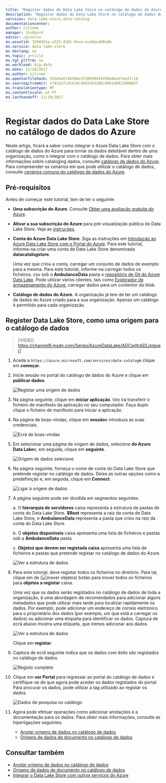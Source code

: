 ```yaml
---
title: "Registar dados do Data Lake Store no catálogo de dados do Azure | Microsoft Docs"
description: "Registar dados do Data Lake Store no catálogo de dados do Azure"
services: data-lake-store,data-catalog
documentationcenter: 
author: nitinme
manager: jhubbard
editor: cgronlun
ms.assetid: 3294d91e-a723-41b5-9eca-ace0ee408a4b
ms.service: data-lake-store
ms.devlang: na
ms.topic: article
ms.tgt_pltfrm: na
ms.workload: big-data
ms.date: 11/28/2017
ms.author: nitinme
ms.openlocfilehash: 93de6a574b306e3fd8959454709e84a57ee4fc10
ms.sourcegitcommit: cf42a5fc01e19c46d24b3206c09ba3b01348966f
ms.translationtype: MT
ms.contentlocale: pt-PT
ms.lasthandoff: 11/29/2017
---
```

# <a name="register-data-from-data-lake-store-in-azure-data-catalog"></a>Registar dados do Data Lake Store no catálogo de dados do Azure
Neste artigo, ficará a saber como integrar o Azure Data Lake Store com o catálogo de dados do Azure para tornar os dados detetável dentro de uma organização, como o integrar com o catálogo de dados. Para obter mais informações sobre cataloging dados, consulte [catálogo de dados do Azure](../data-catalog/data-catalog-what-is-data-catalog.md). Para compreender os cenários em que pode utilizar o catálogo de dados, consulte [cenários comuns do catálogo de dados do Azure](../data-catalog/data-catalog-common-scenarios.md).

## <a name="prerequisites"></a>Pré-requisitos
Antes de começar este tutorial, tem de ter o seguinte:

* **Uma subscrição do Azure**. Consulte [Obter uma avaliação gratuita do Azure](https://azure.microsoft.com/pricing/free-trial/).
* **Ativar a sua subscrição do Azure** para pré-visualização pública do Data Lake Store. Veja as [instruções](data-lake-store-get-started-portal.md).
* **Conta do Azure Data Lake Store**. Siga as instruções em [Introdução ao Azure Data Lake Store com o Portal do Azure](data-lake-store-get-started-portal.md). Para este tutorial, informe-na criar uma conta de Data Lake Store denominada **datacatalogstore**.

    Uma vez que criou a conta, carregar um conjunto de dados de exemplo para a mesma. Para este tutorial, informe-na carregar todos os ficheiros. csv sob o **AmbulanceData** pasta o [repositório de Git do Azure Data Lake](https://github.com/Azure/usql/tree/master/Examples/Samples/Data/AmbulanceData/). Pode utilizar vários clientes, tais como [Explorador de armazenamento do Azure](http://storageexplorer.com/), carregar dados para um contentor do blob.
* **Catálogo de dados do Azure**. A organização já tem de ter um catálogo de dados do Azure criado para a sua organização. Apenas um catálogo é permitido para cada organização.

## <a name="register-data-lake-store-as-a-source-for-data-catalog"></a>Register Data Lake Store, como uma origem para o catálogo de dados

> [!VIDEO https://channel9.msdn.com/Series/AzureDataLake/ADCwithADL/player]

1. Aceda a `https://azure.microsoft.com/services/data-catalog`e clique em **começar**.
2. Inicie sessão no portal do catálogo de dados do Azure e clique em **publicar dados**.

    ![Registar uma origem de dados](./media/data-lake-store-with-data-catalog/register-data-source.png "registar uma origem de dados")
3. Na página seguinte, clique em **iniciar aplicação**. Isto irá transferir o ficheiro de manifesto da aplicação no seu computador. Faça duplo clique o ficheiro de manifesto para iniciar a aplicação.
4. Na página de boas-vindas, clique em **sessão**e introduza as suas credenciais.

    ![Ecrã de boas-vindas](./media/data-lake-store-with-data-catalog/welcome.screen.png "ecrã de boas-vindas")
5. Em selecionar uma página de origem de dados, selecione **do Azure Data Lake**e, em seguida, clique em **seguinte**.

    ![Origem de dados selecione](./media/data-lake-store-with-data-catalog/select-source.png "origem de dados selecione")
6. Na página seguinte, forneça o nome de conta do Data Lake Store que pretende registar no catálogo de dados. Deixe as outras opções como a predefinição e, em seguida, clique em **Connect**.

    ![Ligar à origem de dados](./media/data-lake-store-with-data-catalog/connect-to-source.png "ligar à origem de dados")
7. A página seguinte pode ser dividida em segmentos seguintes.

    a. O **hierarquia de servidores** caixa representa a estrutura de pastas de conta do Data Lake Store. **$Root** representa a raiz da conta de Data Lake Store, e **AmbulanceData** representa a pasta que criou na raiz da conta do Data Lake Store.

    b. O **objetos disponíveis** caixa apresenta uma lista de ficheiros e pastas sob a **AmbulanceData** pasta.

    c. **Objetos que devem ser registada caixa** apresenta uma lista de ficheiros e pastas que pretende registar no catálogo de dados do Azure.

    ![Ver a estrutura de dados](./media/data-lake-store-with-data-catalog/view-data-structure.png "ver a estrutura de dados")
8. Para este tutorial, deve registar todos os ficheiros no diretório. Para tal, clique em de (![mover objetos](./media/data-lake-store-with-data-catalog/move-objects.png "mover objetos")) botão para mover todos os ficheiros para **objetos a registar** caixa.

    Uma vez que os dados serão registados no catálogo de dados de toda a organização, é uma abordagem de recomendados para adicionar alguns metadados que pode utilizar mais tarde para localizar rapidamente os dados. Por exemplo, pode adicionar um endereço de correio eletrónico para o proprietário dos dados (por exemplo, um que está a carregar os dados) ou adicionar uma etiqueta para identificar os dados. Captura de ecrã abaixo mostra uma etiqueta, que iremos adicionar aos dados.

    ![Ver a estrutura de dados](./media/data-lake-store-with-data-catalog/view-selected-data-structure.png "ver a estrutura de dados")

    Clique em **registar**.
9. Captura de ecrã seguinte indica que os dados com êxito são registados no catálogo de dados.

    ![Registo completo](./media/data-lake-store-with-data-catalog/registration-complete.png "ver a estrutura de dados")
10. Clique em **ver Portal** para regressar ao portal do catálogo de dados e certifique-se de que agora pode aceder os dados registados do portal. Para procurar os dados, pode utilizar a tag utilizado ao registar os dados.

     ![Dados de pesquisa no catálogo](./media/data-lake-store-with-data-catalog/search-data-in-catalog.png "dados de pesquisa no catálogo")
11. Agora pode efetuar operações como adicionar anotações e a documentação para os dados. Para obter mais informações, consulte as hiperligações seguintes.

    * [Anotar origens de dados no catálogo de dados](../data-catalog/data-catalog-how-to-annotate.md)
    * [Origens de dados de documento no catálogo de dados](../data-catalog/data-catalog-how-to-documentation.md)

## <a name="see-also"></a>Consultar também
* [Anotar origens de dados no catálogo de dados](../data-catalog/data-catalog-how-to-annotate.md)
* [Origens de dados de documento no catálogo de dados](../data-catalog/data-catalog-how-to-documentation.md)
* [Integrar o Data Lake Store com outros serviços do Azure](data-lake-store-integrate-with-other-services.md)
